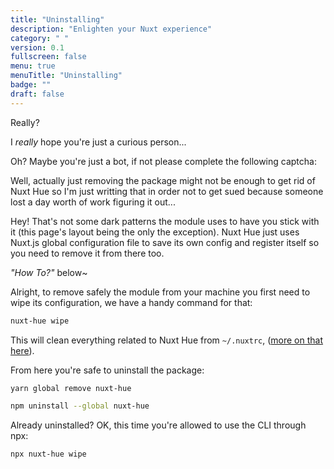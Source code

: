 ```yaml
---
title: "Uninstalling"
description: "Enlighten your Nuxt experience"
category: " "
version: 0.1
fullscreen: false
menu: true
menuTitle: "Uninstalling"
badge: ""
draft: false
---
```


<!-- Disable category collapse -->
<style>
  aside nav ul li:nth-child(3) {
    pointer-events: none;
    cursor: default;
  }

  aside nav ul li:nth-child(3) ul {
    pointer-events: auto;
    cursor: auto;
  }
</style>

<div class="min-h-screen">

Really?

</div>

<div class="min-h-screen">

I _really_ hope you're just a curious person...

</div>

Oh? Maybe you're just a bot, if not please complete the following captcha:

<re-captcha></re-captcha>

<div class="min-h-screen">

Well, actually just removing the package might not be enough to get rid of Nuxt Hue so I'm just writting that in order not to get sued because someone lost a day worth of work figuring it out...

Hey! That's not some dark patterns the module uses to have you stick with it (this page's layout being the only the exception). Nuxt Hue just uses Nuxt.js global configuration file to save its own config and register itself so you need to remove it from there too.

_"How To?"_ below~

</div>

Alright, to remove safely the module from your machine you first need to wipe its configuration, we have a handy command for that:

```bash
nuxt-hue wipe
```

This will clean everything related to Nuxt Hue from `~/.nuxtrc`, ([more on that here](/reference/configuration)).

From here you're safe to uninstall the package:

<d-code-group>
  <d-code-block label="Yarn" active>

```bash
yarn global remove nuxt-hue
```

  </d-code-block>
  <d-code-block label="npm">

```bash
npm uninstall --global nuxt-hue
```

  </d-code-block>
</d-code-group>

<d-alert type="warning">

Already uninstalled? OK, this time you're allowed to use the CLI through npx:

```bash
npx nuxt-hue wipe
```

</d-alert>
